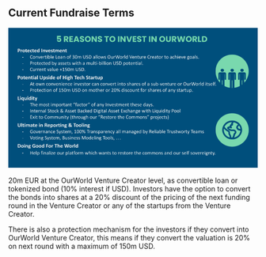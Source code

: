 ## Current Fundraise Terms

![alt_text](img/invest_reasons.png)

20m EUR at the OurWorld Venture Creator level, as convertible loan or tokenized bond (10% interest if USD). Investors have the option to convert the bonds into shares at a 20% discount of the pricing of the next funding round in the Venture Creator or any of the startups from the Venture Creator. 

There is also a protection mechanism for the investors if they convert into OurWorld Venture Creator, this means if they convert the valuation is 20% on next round with a maximum of 150m USD.